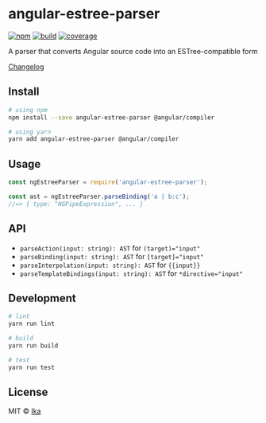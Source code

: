 # angular-estree-parser

[![npm](https://img.shields.io/npm/v/angular-estree-parser.svg)](https://www.npmjs.com/package/angular-estree-parser)
[![build](https://img.shields.io/travis/com/ikatyang/angular-estree-parser/master.svg)](https://travis-ci.com/ikatyang/angular-estree-parser/builds)
[![coverage](https://img.shields.io/codecov/c/github/ikatyang/angular-estree-parser/master.svg)](https://codecov.io/gh/ikatyang/angular-estree-parser)

A parser that converts Angular source code into an ESTree-compatible form

[Changelog](https://github.com/ikatyang/angular-estree-parser/blob/master/CHANGELOG.md)

## Install

```sh
# using npm
npm install --save angular-estree-parser @angular/compiler

# using yarn
yarn add angular-estree-parser @angular/compiler
```

## Usage

```js
const ngEstreeParser = require('angular-estree-parser');

const ast = ngEstreeParser.parseBinding('a | b:c');
//=> { type: "NGPipeExpression", ... }
```

## API

- `parseAction(input: string): AST` for `(target)="input"`
- `parseBinding(input: string): AST` for `[target]="input"`
- `parseInterpolation(input: string): AST` for `{{input}}`
- `parseTemplateBindings(input: string): AST` for `*directive="input"`

## Development

```sh
# lint
yarn run lint

# build
yarn run build

# test
yarn run test
```

## License

MIT © [Ika](https://github.com/ikatyang)
